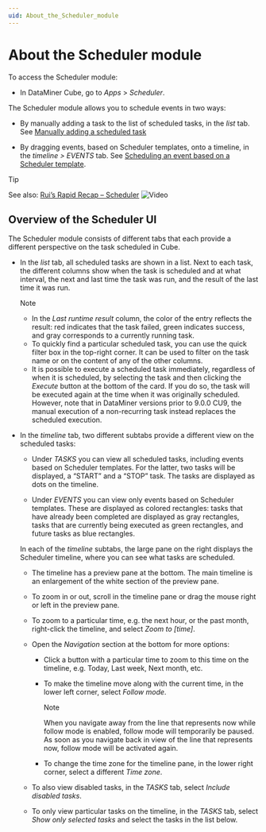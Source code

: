 ```yaml
---
uid: About_the_Scheduler_module
---
```


# About the Scheduler module

To access the Scheduler module:

- In DataMiner Cube, go to *Apps* > *Scheduler*.

The Scheduler module allows you to schedule events in two ways:

- By manually adding a task to the list of scheduled tasks, in the *list* tab. See [Manually adding a scheduled task](xref:Manually_adding_a_scheduled_task)

- By dragging events, based on Scheduler templates, onto a timeline, in the *timeline \> EVENTS* tab. See [Scheduling an event based on a Scheduler template](xref:Scheduling_an_event_based_on_a_Scheduler_template).

> [!TIP]
> See also:
> [Rui’s Rapid Recap – Scheduler](https://community.dataminer.services/video/ruis-rapid-recap-scheduler/) ![Video](~/user-guide/images/video_Duo.png)

## Overview of the Scheduler UI

The Scheduler module consists of different tabs that each provide a different perspective on the task scheduled in Cube.

- In the *list* tab, all scheduled tasks are shown in a list. Next to each task, the different columns show when the task is scheduled and at what interval, the next and last time the task was run, and the result of the last time it was run.

  > [!NOTE]
  >
  > - In the *Last runtime result* column, the color of the entry reflects the result: red indicates that the task failed, green indicates success, and gray corresponds to a currently running task.
  > - To quickly find a particular scheduled task, you can use the quick filter box in the top-right corner. It can be used to filter on the task name or on the content of any of the other columns.
  > - It is possible to execute a scheduled task immediately, regardless of when it is scheduled, by selecting the task and then clicking the *Execute* button at the bottom of the card. If you do so, the task will be executed again at the time when it was originally scheduled. However, note that in DataMiner versions prior to 9.0.0 CU9, the manual execution of a non-recurring task instead replaces the scheduled execution.

- In the *timeline* tab, two different subtabs provide a different view on the scheduled tasks:

  - Under *TASKS* you can view all scheduled tasks, including events based on Scheduler templates. For the latter, two tasks will be displayed, a “START” and a “STOP” task. The tasks are displayed as dots on the timeline.

  - Under *EVENTS* you can view only events based on Scheduler templates. These are displayed as colored rectangles: tasks that have already been completed are displayed as gray rectangles, tasks that are currently being executed as green rectangles, and future tasks as blue rectangles.

  In each of the *timeline* subtabs, the large pane on the right displays the Scheduler timeline, where you can see what tasks are scheduled.

  - The timeline has a preview pane at the bottom. The main timeline is an enlargement of the white section of the preview pane.

  - To zoom in or out, scroll in the timeline pane or drag the mouse right or left in the preview pane.

  - To zoom to a particular time, e.g. the next hour, or the past month, right-click the timeline, and select *Zoom to \[time\]*.

  - Open the *Navigation* section at the bottom for more options:

    - Click a button with a particular time to zoom to this time on the timeline, e.g. Today, Last week, Next month, etc.

    - To make the timeline move along with the current time, in the lower left corner, select *Follow mode*.

      > [!NOTE]
      > When you navigate away from the line that represents now while follow mode is enabled, follow mode will temporarily be paused. As soon as you navigate back in view of the line that represents now, follow mode will be activated again.

    - To change the time zone for the timeline pane, in the lower right corner, select a different *Time zone*.

  - To also view disabled tasks, in the *TASKS* tab, select *Include disabled tasks*.

  - To only view particular tasks on the timeline, in the *TASKS* tab, select *Show only selected tasks* and select the tasks in the list below.

